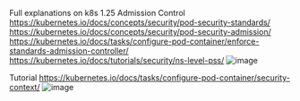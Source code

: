 Full explanations on k8s 1.25 Admission Control
https://kubernetes.io/docs/concepts/security/pod-security-standards/
https://kubernetes.io/docs/concepts/security/pod-security-admission/
https://kubernetes.io/docs/tasks/configure-pod-container/enforce-standards-admission-controller/
https://kubernetes.io/docs/tutorials/security/ns-level-pss/
![image](https://user-images.githubusercontent.com/1872261/201987576-d884cad9-2ec2-4bf1-80a2-c417241a0dea.png)


Tutorial https://kubernetes.io/docs/tasks/configure-pod-container/security-context/
![image](https://user-images.githubusercontent.com/1872261/201987548-32c7b962-a0fb-44ac-9b4a-11980dc3cee4.png)

